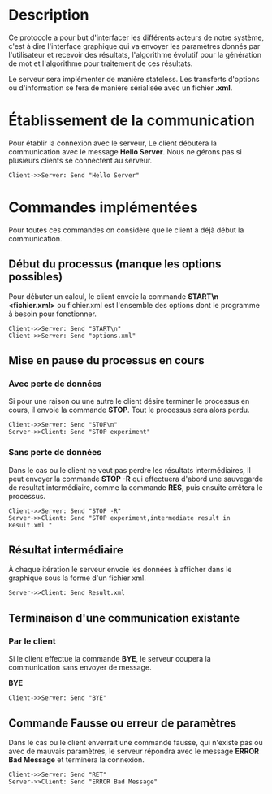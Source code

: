 # Description 

Ce protocole a pour but d'interfacer les différents acteurs de notre système, c'est à dire l'interface graphique qui va envoyer les paramètres donnés par l'utilisateur et recevoir des résultats, l'algorithme évolutif pour la génération de mot et l'algorithme pour traitement de ces résultats.

Le serveur sera implémenter de manière stateless. Les transferts d'options ou d'information se fera de manière sérialisée avec un fichier **.xml**. 



# Établissement de la communication 

Pour établir la connexion avec le serveur, Le client débutera la communication avec le message **Hello Server**.
Nous ne gérons pas si plusieurs clients se connectent au serveur. 

```sequence
Client->>Server: Send "Hello Server"
```

# Commandes implémentées

Pour toutes ces commandes on considère que le client à déjà début la communication. 

## Début du processus (manque les options possibles)

Pour débuter un calcul, le client envoie la commande **START\n <fichier.xml>** ou fichier.xml est l'ensemble des options dont le programme à besoin pour fonctionner. 

```sequence
Client->>Server: Send "START\n"
Client->>Server: Send "options.xml"
```

## Mise en pause du processus en cours 

### Avec perte de données 

Si pour une raison ou une autre le client désire terminer le processus en cours, il envoie la commande **STOP**. Tout le processus sera alors perdu. 
```sequence
Client->>Server: Send "STOP\n"
Server->>Client: Send "STOP experiment"
```

### Sans perte de données 

Dans le cas ou le client ne veut pas perdre les résultats intermédiaires, Il peut envoyer la commande **STOP -R**  qui effectuera d'abord une sauvegarde de résultat intermédiaire, comme la commande **RES**, puis ensuite arrêtera le processus.

```sequence
Client->>Server: Send "STOP -R"
Server->>Client: Send "STOP experiment,intermediate result in Result.xml "
```

## Résultat intermédiaire
À chaque itération le serveur envoie les données à afficher dans le graphique sous la forme d'un fichier xml.
```sequence
Server->>Client: Send Result.xml
```

## Terminaison d'une communication existante

### Par le client

Si le client effectue la commande **BYE**, le serveur coupera la communication sans envoyer de message. 

**BYE**

```sequence
Client->>Server: Send "BYE"
```


## Commande Fausse ou erreur de paramètres

Dans le cas ou le client enverrait une commande fausse, qui n'existe pas ou avec de mauvais paramètres, le serveur répondra avec le message **ERROR Bad Message** et terminera la connexion. 

```sequence
Client->>Server: Send "RET"
Server->>Client: Send "ERROR Bad Message"
```

